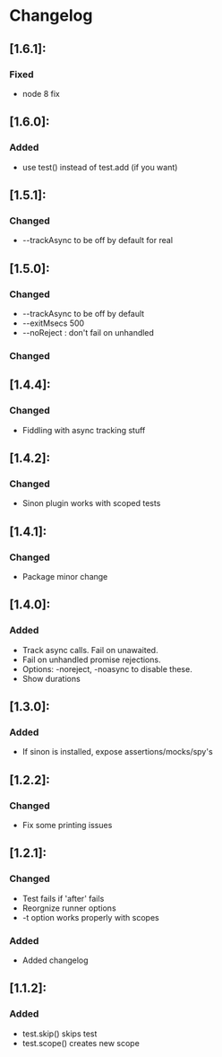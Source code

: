 # Changelog

## [1.6.1]:
 ### Fixed
   - node 8 fix

## [1.6.0]:
 ### Added
   - use test() instead of test.add (if you want)

## [1.5.1]:
 ### Changed
   - --trackAsync to be off by default for real

## [1.5.0]:
 ### Changed
   - --trackAsync to be off by default
   - --exitMsecs 500
   - --noReject : don't fail on unhandled

 ### Changed
## [1.4.4]:
 ### Changed
   - Fiddling with async tracking stuff

## [1.4.2]:
 ### Changed
   - Sinon plugin works with scoped tests

## [1.4.1]:
 ### Changed
   - Package minor change

## [1.4.0]:
 ### Added
   - Track async calls.  Fail on unawaited.
   - Fail on unhandled promise rejections.
   - Options: -noreject, -noasync to disable these.
   - Show durations

## [1.3.0]:
 ### Added
   - If sinon is installed, expose assertions/mocks/spy's

## [1.2.2]:
 ### Changed
   - Fix some printing issues

## [1.2.1]:
 ### Changed
   - Test fails if 'after' fails
   - Reorgnize runner options
   - -t option works properly with scopes

 ### Added
   - Added changelog

## [1.1.2]:
 ### Added
   - test.skip() skips test
   - test.scope() creates new scope
